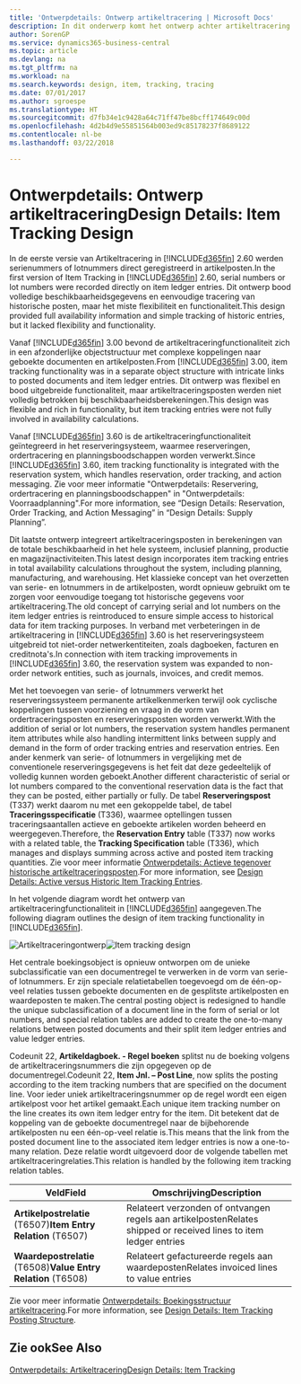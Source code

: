 ```yaml
---
title: 'Ontwerpdetails: Ontwerp artikeltracering | Microsoft Docs'
description: In dit onderwerp komt het ontwerp achter artikeltracering in Business Central aan bod.
author: SorenGP
ms.service: dynamics365-business-central
ms.topic: article
ms.devlang: na
ms.tgt_pltfrm: na
ms.workload: na
ms.search.keywords: design, item, tracking, tracing
ms.date: 07/01/2017
ms.author: sgroespe
ms.translationtype: HT
ms.sourcegitcommit: d7fb34e1c9428a64c71ff47be8bcff174649c00d
ms.openlocfilehash: 4d2b4d9e55851564b003ed9c85178237f8689122
ms.contentlocale: nl-be
ms.lasthandoff: 03/22/2018

---
```

# <a name="design-details-item-tracking-design"></a><span data-ttu-id="ea23c-103">Ontwerpdetails: Ontwerp artikeltracering</span><span class="sxs-lookup"><span data-stu-id="ea23c-103">Design Details: Item Tracking Design</span></span>
<span data-ttu-id="ea23c-104">In de eerste versie van Artikeltracering in [!INCLUDE[d365fin](includes/d365fin_md.md)] 2.60 werden serienummers of lotnummers direct geregistreerd in artikelposten.</span><span class="sxs-lookup"><span data-stu-id="ea23c-104">In the first version of Item Tracking in [!INCLUDE[d365fin](includes/d365fin_md.md)] 2.60, serial numbers or lot numbers were recorded directly on item ledger entries.</span></span> <span data-ttu-id="ea23c-105">Dit ontwerp bood volledige beschikbaarheidsgegevens en eenvoudige tracering van historische posten, maar het miste flexibiliteit en functionaliteit.</span><span class="sxs-lookup"><span data-stu-id="ea23c-105">This design provided full availability information and simple tracking of historic entries, but it lacked flexibility and functionality.</span></span>  

<span data-ttu-id="ea23c-106">Vanaf [!INCLUDE[d365fin](includes/d365fin_md.md)] 3.00 bevond de artikeltraceringfunctionaliteit zich in een afzonderlijke objectstructuur met complexe koppelingen naar geboekte documenten en artikelposten.</span><span class="sxs-lookup"><span data-stu-id="ea23c-106">From [!INCLUDE[d365fin](includes/d365fin_md.md)] 3.00, item tracking functionality was in a separate object structure with intricate links to posted documents and item ledger entries.</span></span> <span data-ttu-id="ea23c-107">Dit ontwerp was flexibel en bood uitgebreide functionaliteit, maar artikeltraceringsposten werden niet volledig betrokken bij beschikbaarheidsberekeningen.</span><span class="sxs-lookup"><span data-stu-id="ea23c-107">This design was flexible and rich in functionality, but item tracking entries were not fully involved in availability calculations.</span></span>  

<span data-ttu-id="ea23c-108">Vanaf [!INCLUDE[d365fin](includes/d365fin_md.md)] 3.60 is de artikeltraceringfunctionaliteit geïntegreerd in het reserveringsysteem, waarmee reserveringen, ordertracering en planningsboodschappen worden verwerkt.</span><span class="sxs-lookup"><span data-stu-id="ea23c-108">Since [!INCLUDE[d365fin](includes/d365fin_md.md)] 3.60, item tracking functionality is integrated with the reservation system, which handles reservation, order tracking, and action messaging.</span></span> <span data-ttu-id="ea23c-109">Zie voor meer informatie "Ontwerpdetails: Reservering, ordertracering en planningsboodschappen" in "Ontwerpdetails: Voorraadplanning".</span><span class="sxs-lookup"><span data-stu-id="ea23c-109">For more information, see “Design Details: Reservation, Order Tracking, and Action Messaging” in “Design Details: Supply Planning”.</span></span>  

<span data-ttu-id="ea23c-110">Dit laatste ontwerp integreert artikeltraceringsposten in berekeningen van de totale beschikbaarheid in het hele systeem, inclusief planning, productie en magazijnactiviteiten.</span><span class="sxs-lookup"><span data-stu-id="ea23c-110">This latest design incorporates item tracking entries in total availability calculations throughout the system, including planning, manufacturing, and warehousing.</span></span> <span data-ttu-id="ea23c-111">Het klassieke concept van het overzetten van serie- en lotnummers in de artikelposten, wordt opnieuw gebruikt om te zorgen voor eenvoudige toegang tot historische gegevens voor artikeltracering.</span><span class="sxs-lookup"><span data-stu-id="ea23c-111">The old concept of carrying serial and lot numbers on the item ledger entries is reintroduced to ensure simple access to historical data for item tracking purposes.</span></span> <span data-ttu-id="ea23c-112">In verband met verbeteringen in de artikeltracering in [!INCLUDE[d365fin](includes/d365fin_md.md)] 3.60 is het reserveringsysteem uitgebreid tot niet-order netwerkentiteiten, zoals dagboeken, facturen en creditnota's.</span><span class="sxs-lookup"><span data-stu-id="ea23c-112">In connection with item tracking improvements in [!INCLUDE[d365fin](includes/d365fin_md.md)] 3.60, the reservation system was expanded to non-order network entities, such as journals, invoices, and credit memos.</span></span>  

<span data-ttu-id="ea23c-113">Met het toevoegen van serie- of lotnummers verwerkt het reserveringssysteem permanente artikelkenmerken terwijl ook cyclische koppelingen tussen voorziening en vraag in de vorm van ordertraceringsposten en reserveringsposten worden verwerkt.</span><span class="sxs-lookup"><span data-stu-id="ea23c-113">With the addition of serial or lot numbers, the reservation system handles permanent item attributes while also handling intermittent links between supply and demand in the form of order tracking entries and reservation entries.</span></span> <span data-ttu-id="ea23c-114">Een ander kenmerk van serie- of lotnummers in vergelijking met de conventionele reserveringsgegevens is het feit dat deze gedeeltelijk of volledig kunnen worden geboekt.</span><span class="sxs-lookup"><span data-stu-id="ea23c-114">Another different characteristic of serial or lot numbers compared to the conventional reservation data is the fact that they can be posted, either partially or fully.</span></span> <span data-ttu-id="ea23c-115">De tabel **Reserveringspost** (T337) werkt daarom nu met een gekoppelde tabel, de tabel **Traceringsspecificatie** (T336), waarmee optellingen tussen traceringsaantallen actieve en geboekte artikelen worden beheerd en weergegeven.</span><span class="sxs-lookup"><span data-stu-id="ea23c-115">Therefore, the **Reservation Entry** table (T337) now works with a related table, the **Tracking Specification** table (T336), which manages and displays summing across active and posted item tracking quantities.</span></span> <span data-ttu-id="ea23c-116">Zie voor meer informatie [Ontwerpdetails: Actieve tegenover historische artikeltraceringsposten](design-details-active-versus-historic-item-tracking-entries.md).</span><span class="sxs-lookup"><span data-stu-id="ea23c-116">For more information, see [Design Details: Active versus Historic Item Tracking Entries](design-details-active-versus-historic-item-tracking-entries.md).</span></span>  

<span data-ttu-id="ea23c-117">In het volgende diagram wordt het ontwerp van artikeltraceringfunctionaliteit in [!INCLUDE[d365fin](includes/d365fin_md.md)] aangegeven.</span><span class="sxs-lookup"><span data-stu-id="ea23c-117">The following diagram outlines the design of item tracking functionality in [!INCLUDE[d365fin](includes/d365fin_md.md)].</span></span>  

<span data-ttu-id="ea23c-118">![Artikeltraceringontwerp](media/design_details_item_tracking_design.png "design_details_item_tracking_design")</span><span class="sxs-lookup"><span data-stu-id="ea23c-118">![Item tracking design](media/design_details_item_tracking_design.png "design_details_item_tracking_design")</span></span>  

<span data-ttu-id="ea23c-119">Het centrale boekingsobject is opnieuw ontworpen om de unieke subclassificatie van een documentregel te verwerken in de vorm van serie- of lotnummers. Er zijn speciale relatietabellen toegevoegd om de één-op-veel relaties tussen geboekte documenten en de gesplitste artikelposten en waardeposten te maken.</span><span class="sxs-lookup"><span data-stu-id="ea23c-119">The central posting object is redesigned to handle the unique subclassification of a document line in the form of serial or lot numbers, and special relation tables are added to create the one-to-many relations between posted documents and their split item ledger entries and value ledger entries.</span></span>  

<span data-ttu-id="ea23c-120">Codeunit 22, **Artikeldagboek. - Regel boeken** splitst nu de boeking volgens de artikeltraceringsnummers die zijn opgegeven op de documentregel.</span><span class="sxs-lookup"><span data-stu-id="ea23c-120">Codeunit 22, **Item Jnl. – Post Line**, now splits the posting according to the item tracking numbers that are specified on the document line.</span></span> <span data-ttu-id="ea23c-121">Voor ieder uniek artikeltraceringsnummer op de regel wordt een eigen artikelpost voor het artikel gemaakt.</span><span class="sxs-lookup"><span data-stu-id="ea23c-121">Each unique item tracking number on the line creates its own item ledger entry for the item.</span></span> <span data-ttu-id="ea23c-122">Dit betekent dat de koppeling van de geboekte documentregel naar de bijbehorende artikelposten nu een één-op-veel relatie is.</span><span class="sxs-lookup"><span data-stu-id="ea23c-122">This means that the link from the posted document line to the associated item ledger entries is now a one-to-many relation.</span></span> <span data-ttu-id="ea23c-123">Deze relatie wordt uitgevoerd door de volgende tabellen met artikeltraceringrelaties.</span><span class="sxs-lookup"><span data-stu-id="ea23c-123">This relation is handled by the following item tracking relation tables.</span></span>  

|<span data-ttu-id="ea23c-124">Veld</span><span class="sxs-lookup"><span data-stu-id="ea23c-124">Field</span></span>|<span data-ttu-id="ea23c-125">Omschrijving</span><span class="sxs-lookup"><span data-stu-id="ea23c-125">Description</span></span>|  
|---------------|---------------------------------------|  
|<span data-ttu-id="ea23c-126">**Artikelpostrelatie** (T6507)</span><span class="sxs-lookup"><span data-stu-id="ea23c-126">**Item Entry Relation** (T6507)</span></span>|<span data-ttu-id="ea23c-127">Relateert verzonden of ontvangen regels aan artikelposten</span><span class="sxs-lookup"><span data-stu-id="ea23c-127">Relates shipped or received lines to item ledger entries</span></span>|  
|<span data-ttu-id="ea23c-128">**Waardepostrelatie** (T6508)</span><span class="sxs-lookup"><span data-stu-id="ea23c-128">**Value Entry Relation** (T6508)</span></span>|<span data-ttu-id="ea23c-129">Relateert gefactureerde regels aan waardeposten</span><span class="sxs-lookup"><span data-stu-id="ea23c-129">Relates invoiced lines to value entries</span></span>|  

<span data-ttu-id="ea23c-130">Zie voor meer informatie [Ontwerpdetails: Boekingsstructuur artikeltracering](design-details-item-tracking-posting-structure.md).</span><span class="sxs-lookup"><span data-stu-id="ea23c-130">For more information, see [Design Details: Item Tracking Posting Structure](design-details-item-tracking-posting-structure.md).</span></span>  

## <a name="see-also"></a><span data-ttu-id="ea23c-131">Zie ook</span><span class="sxs-lookup"><span data-stu-id="ea23c-131">See Also</span></span>  
[<span data-ttu-id="ea23c-132">Ontwerpdetails: Artikeltracering</span><span class="sxs-lookup"><span data-stu-id="ea23c-132">Design Details: Item Tracking</span></span>](design-details-item-tracking.md)

